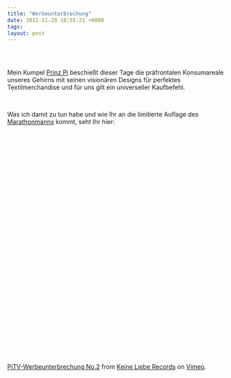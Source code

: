```yaml
---
title: "Werbeunterbrechung"
date: 2011-11-28 16:55:21 +0000
tags: 
layout: post
---
```

<p>
	<img alt="" src="/files/marathonmann1.jpg" /></p>
<p>
	&nbsp;</p>
<p>
	Mein Kumpel <a href="http://prinzpi.biz/">Prinz Pi</a> beschießt dieser Tage die präfrontalen Konsumareale unseres Gehirns mit seinen visionären Designs für perfektes Textilmerchandise und für uns gilt ein universeller Kaufbefehl.</p>
<p>
	&nbsp;</p>
<p>
	Was ich damit zu tun habe und wie Ihr an die limitierte Auflage des <a href="http://textkrieg.de/2011/07/14/marathonmann">Marathonmanns</a> kommt, seht Ihr hier:</p>
<p>
	&nbsp;</p>
<p>
	&nbsp;</p>
<p>
	<object height="455" width="500"><param name="allowfullscreen" value="true" /><param name="allowscriptaccess" value="always" /><param name="movie" value="http://vimeo.com/moogaloop.swf?clip_id=32784590&amp;server=vimeo.com&amp;show_title=0&amp;show_byline=0&amp;show_portrait=0&amp;color=00adef&amp;fullscreen=1&amp;autoplay=0&amp;loop=0" /><embed allowfullscreen="true" allowscriptaccess="always" height="455" src="http://vimeo.com/moogaloop.swf?clip_id=32784590&amp;server=vimeo.com&amp;show_title=0&amp;show_byline=0&amp;show_portrait=0&amp;color=00adef&amp;fullscreen=1&amp;autoplay=0&amp;loop=0" type="application/x-shockwave-flash" width="500"></embed></object></p>
<p>
	<a href="http://vimeo.com/32784590">PiTV-Werbeunterbrechung No.2</a> from <a href="http://vimeo.com/prinzpi">Keine Liebe Records</a> on <a href="http://vimeo.com">Vimeo</a>.</p>
<p>
	&nbsp;</p>

